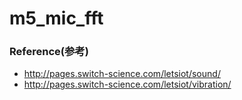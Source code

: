# m5_mic_fft

### Reference(参考)
- http://pages.switch-science.com/letsiot/sound/
- http://pages.switch-science.com/letsiot/vibration/
